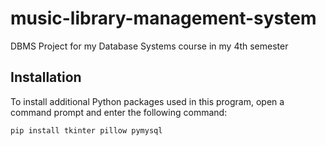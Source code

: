 # music-library-management-system
DBMS Project for my Database Systems course in my 4th semester 

## Installation
To install additional Python packages used in this program, open a command prompt and enter the following command:

```
pip install tkinter pillow pymysql
```

